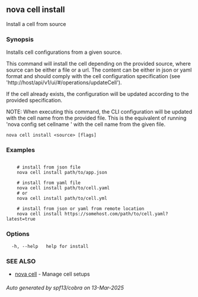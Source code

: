 ## nova cell install

Install a cell from source

### Synopsis

Installs cell configurations from a given source.

This command will install the cell depending on the provided source, where source can be either a file or a url.
The content can be either in json or yaml format and should comply with the cell configuration specification (see 'http://host/api/v1/ui/#/operations/updateCell').

If the cell already exists, the configuration will be updated according to the provided specification.

NOTE: When executing this command, the CLI configuration will be updated with the cell name from the provided file.
This is the equivalent of running 'nova config set cellname <name>' with the cell name from the given file.


```
nova cell install <source> [flags]
```

### Examples

```

	# install from json file
	nova cell install path/to/app.json

	# install from yaml file
	nova cell install path/to/cell.yaml
	# or
	nova cell install path/to/cell.yml

	# install from json or yaml from remote location
	nova cell install https://somehost.com/path/to/cell.yaml?latest=true

```

### Options

```
  -h, --help   help for install
```

### SEE ALSO

* [nova cell](nova_cell.md)	 - Manage cell setups

###### Auto generated by spf13/cobra on 13-Mar-2025
